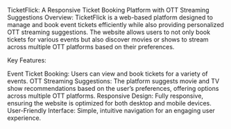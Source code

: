 TicketFlick: A Responsive Ticket Booking Platform with OTT Streaming Suggestions
Overview:
TicketFlick is a web-based platform designed to manage and book event tickets efficiently while also providing personalized OTT streaming suggestions. The website allows users to not only book tickets for various events but also discover movies or shows to stream across multiple OTT platforms based on their preferences.

Key Features:

Event Ticket Booking: Users can view and book tickets for a variety of events.
OTT Streaming Suggestions: The platform suggests movie and TV show recommendations based on the user’s preferences, offering options across multiple OTT platforms.
Responsive Design: Fully responsive, ensuring the website is optimized for both desktop and mobile devices.
User-Friendly Interface: Simple, intuitive navigation for an engaging user experience.
